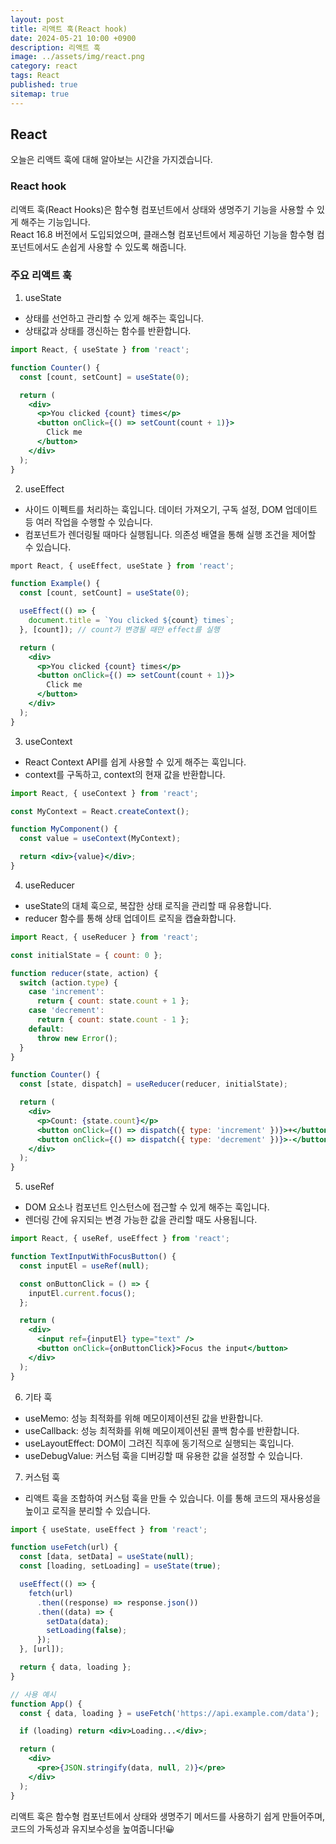 ```yaml
---
layout: post
title: 리액트 훅(React hook)
date: 2024-05-21 10:00 +0900
description: 리액트 훅
image: ../assets/img/react.png
category: react
tags: React
published: true
sitemap: true
---
```


## React
오늘은 리액트 훅에 대해 알아보는 시간을 가지겠습니다.

### React hook
리액트 훅(React Hooks)은 함수형 컴포넌트에서 상태와 생명주기 기능을 사용할 수 있게 해주는 기능입니다. <br>
React 16.8 버전에서 도입되었으며, 클래스형 컴포넌트에서 제공하던 기능을 함수형 컴포넌트에서도 손쉽게 사용할 수 있도록 해줍니다.<br>

### 주요 리액트 훅

01. useState
- 상태를 선언하고 관리할 수 있게 해주는 훅입니다.
- 상태값과 상태를 갱신하는 함수를 반환합니다.

````jsx
import React, { useState } from 'react';

function Counter() {
  const [count, setCount] = useState(0);

  return (
    <div>
      <p>You clicked {count} times</p>
      <button onClick={() => setCount(count + 1)}>
        Click me
      </button>
    </div>
  );
}
````

02. useEffect
- 사이드 이펙트를 처리하는 훅입니다. 데이터 가져오기, 구독 설정, DOM 업데이트 등 여러 작업을 수행할 수 있습니다.
- 컴포넌트가 렌더링될 때마다 실행됩니다. 의존성 배열을 통해 실행 조건을 제어할 수 있습니다.

````jsx
mport React, { useEffect, useState } from 'react';

function Example() {
  const [count, setCount] = useState(0);

  useEffect(() => {
    document.title = `You clicked ${count} times`;
  }, [count]); // count가 변경될 때만 effect를 실행

  return (
    <div>
      <p>You clicked {count} times</p>
      <button onClick={() => setCount(count + 1)}>
        Click me
      </button>
    </div>
  );
}
````

03. useContext
- React Context API를 쉽게 사용할 수 있게 해주는 훅입니다.
- context를 구독하고, context의 현재 값을 반환합니다.

````jsx
import React, { useContext } from 'react';

const MyContext = React.createContext();

function MyComponent() {
  const value = useContext(MyContext);

  return <div>{value}</div>;
}
````

04. useReducer
- useState의 대체 훅으로, 복잡한 상태 로직을 관리할 때 유용합니다.
- reducer 함수를 통해 상태 업데이트 로직을 캡슐화합니다.

````jsx
import React, { useReducer } from 'react';

const initialState = { count: 0 };

function reducer(state, action) {
  switch (action.type) {
    case 'increment':
      return { count: state.count + 1 };
    case 'decrement':
      return { count: state.count - 1 };
    default:
      throw new Error();
  }
}

function Counter() {
  const [state, dispatch] = useReducer(reducer, initialState);

  return (
    <div>
      <p>Count: {state.count}</p>
      <button onClick={() => dispatch({ type: 'increment' })}>+</button>
      <button onClick={() => dispatch({ type: 'decrement' })}>-</button>
    </div>
  );
}
````
05. useRef

- DOM 요소나 컴포넌트 인스턴스에 접근할 수 있게 해주는 훅입니다.
- 렌더링 간에 유지되는 변경 가능한 값을 관리할 때도 사용됩니다.

````jsx
import React, { useRef, useEffect } from 'react';

function TextInputWithFocusButton() {
  const inputEl = useRef(null);

  const onButtonClick = () => {
    inputEl.current.focus();
  };

  return (
    <div>
      <input ref={inputEl} type="text" />
      <button onClick={onButtonClick}>Focus the input</button>
    </div>
  );
}
````

06. 기타 훅
- useMemo: 성능 최적화를 위해 메모이제이션된 값을 반환합니다.
- useCallback: 성능 최적화를 위해 메모이제이션된 콜백 함수를 반환합니다.
- useLayoutEffect: DOM이 그려진 직후에 동기적으로 실행되는 훅입니다.
- useDebugValue: 커스텀 훅을 디버깅할 때 유용한 값을 설정할 수 있습니다.

07. 커스텀 훅
- 리액트 훅을 조합하여 커스텀 훅을 만들 수 있습니다. 이를 통해 코드의 재사용성을 높이고 로직을 분리할 수 있습니다.

````jsx
import { useState, useEffect } from 'react';

function useFetch(url) {
  const [data, setData] = useState(null);
  const [loading, setLoading] = useState(true);

  useEffect(() => {
    fetch(url)
      .then((response) => response.json())
      .then((data) => {
        setData(data);
        setLoading(false);
      });
  }, [url]);

  return { data, loading };
}

// 사용 예시
function App() {
  const { data, loading } = useFetch('https://api.example.com/data');

  if (loading) return <div>Loading...</div>;

  return (
    <div>
      <pre>{JSON.stringify(data, null, 2)}</pre>
    </div>
  );
}
````
리액트 훅은 함수형 컴포넌트에서 상태와 생명주기 메서드를 사용하기 쉽게 만들어주며, 코드의 가독성과 유지보수성을 높여줍니다!😀



